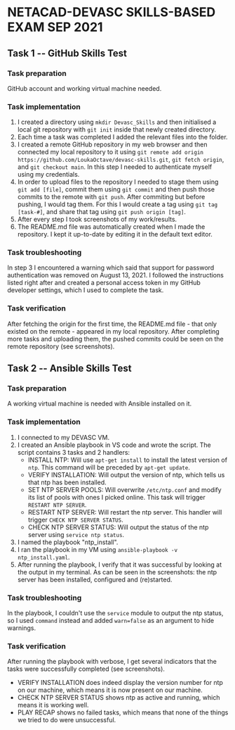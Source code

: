 # NETACAD-DEVASC SKILLS-BASED EXAM SEP 2021

## Task 1 -- GitHub Skills Test
### Task preparation
GitHub account and working virtual machine needed.
### Task implementation
1. I created a directory using ```mkdir Devasc_Skills``` and then initialised a local git repository with ```git init``` inside that newly created directory.
2. Each time a task was completed I added the relevant files into the folder.
3. I created a remote GitHub repository in my web browser and then connected my local repository to it using ```git remote add origin https://github.com/LoukaOctave/devasc-skills.git```, ```git fetch origin```, and ```git checkout main```. In this step I needed to authenticate myself using my credentials.
4. In order to upload files to the repository I needed to stage them using ```git add [file]```, commit them using ```git commit``` and then push those commits to the remote with ```git push```. After commiting but before pushing, I would tag them. For this I would create a tag using ```git tag [task-#]```, and share that tag using ```git push origin [tag]```.
5. After every step I took screenshots of my work/results.
6. The README.md file was automatically created when I made the repository. I kept it up-to-date by editing it in the default text editor.
### Task troubleshooting
In step 3 I encountered a warning which said that support for password authentication was removed on August 13, 2021. I followed the instructions listed right after and created a personal access token in my GitHub developer settings, which I used to complete the task.
### Task verification
After fetching the origin for the first time, the README.md file - that only existed on the remote - appeared in my local repository. After completing more tasks and uploading them, the pushed commits could be seen on the remote repository (see screenshots).

## Task 2 -- Ansible Skills Test
### Task preparation
A working virtual machine is needed with Ansible installed on it.
### Task implementation
1. I connected to my DEVASC VM.
2. I created an Ansible playbook in VS code and wrote the script. The script contains 3 tasks and 2 handlers:
    * INSTALL NTP: Will use ```apt-get install``` to install the latest version of ```ntp```. This command will be preceded by ```apt-get update```.
    * VERIFY INSTALLATION: Will output the version of ntp, which tells us that ntp has been installed.
    * SET NTP SERVER POOLS: Will overwrite ```/etc/ntp.conf``` and modify its list of pools with ones I picked online. This task will trigger ```RESTART NTP SERVER```.
    * RESTART NTP SERVER: Will restart the ntp server. This handler will trigger ```CHECK NTP SERVER STATUS```.
    * CHECK NTP SERVER STATUS: Will output the status of the ntp server using ```service ntp status```.
3. I named the playbook "ntp_install".
4. I ran the playbook in my VM using ```ansible-playbook -v ntp_install.yaml```.
5. After running the playbook, I verify that it was successful by looking at the output in my terminal. As can be seen in the screenshots: the ntp server has been installed, configured and (re)started.
### Task troubleshooting
In the playbook, I couldn't use the ```service``` module to output the ntp status, so I used ```command``` instead and added ```warn=false``` as an argument to hide warnings.
### Task verification
After running the playbook with verbose, I get several indicators that the tasks were successfully completed (see screenshots).
* VERIFY INSTALLATION does indeed display the version number for ntp on our machine, which means it is now present on our machine.
* CHECK NTP SERVER STATUS shows ntp as active and running, which means it is working well.
* PLAY RECAP shows no failed tasks, which means that none of the things we tried to do were unsuccessful.
